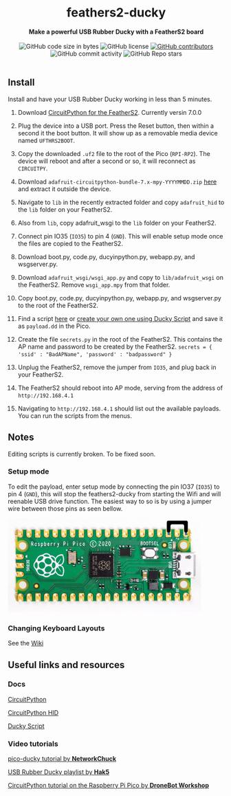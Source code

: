 <h1 align="center">feathers2-ducky</h1>

<div align="center">
  <strong>Make a powerful USB Rubber Ducky with a FeatherS2 board</strong>
</div>

<br />

<div align="center">
  <img alt="GitHub code size in bytes" src="https://img.shields.io/github/languages/code-size/dbisu/feathers2-ducky">
  <img alt="GitHub license" src="https://img.shields.io/github/license/dbisu/feathers2-ducky">
  <a href="https://github.com/dbisu/pico-ducky/graphs/contributors"><img alt="GitHub contributors" src="https://img.shields.io/github/contributors/dbisu/feathers2-ducky"></a>
  <img alt="GitHub commit activity" src="https://img.shields.io/github/commit-activity/m/dbisu/featherse-ducky">
  <img alt="GitHub Repo stars" src="https://img.shields.io/github/stars/dbisu/feathers2-ducky">
</div>

<br />

## Install

Install and have your USB Rubber Ducky working in less than 5 minutes.

1. Download [CircuitPython for the FeatherS2](https://circuitpython.org/board/unexpectedmaker_feathers2/). Currently versin 7.0.0

2. Plug the device into a USB port. Press the Reset button, then within a second it the boot button. It will show up as a removable media device named `UFTHRS2BOOT`.

3. Copy the downloaded `.uf2` file to the root of the Pico (`RPI-RP2`). The device will reboot and after a second or so, it will reconnect as `CIRCUITPY`.

4. Download `adafruit-circuitpython-bundle-7.x-mpy-YYYYMMDD.zip` [here](https://github.com/adafruit/Adafruit_CircuitPython_Bundle/releases/latest) and extract it outside the device.

5. Navigate to `lib` in the recently extracted folder and copy `adafruit_hid` to the `lib` folder on your FeatherS2.

6. Also from `lib`, copy adafruit_wsgi to the `lib` folder on  your FeatherS2.

7. Connect pin IO35 (`IO35`) to pin 4 (`GND`).  This will enable setup mode once the files are copied to the FeatherS2.

8. Download boot.py, code.py, ducyinpython.py, webapp.py, and wsgserver.py.

9. Download `adafruit_wsgi/wsgi_app.py` and copy to `lib/adafruit_wsgi` on the FeatherS2.  Remove `wsgi_app.mpy` from that folder.

10. Copy boot.py, code.py, ducyinpython.py, webapp.py, and wsgserver.py to the root of the FeatherS2.

11. Find a script [here](https://github.com/hak5darren/USB-Rubber-Ducky/wiki/Payloads) or [create your own one using Ducky Script](https://github.com/hak5darren/USB-Rubber-Ducky/wiki/Duckyscript) and save it as `payload.dd` in the Pico.

12. Create the file `secrets.py` in the root of the FeatherS2.  This contains the AP name and password to be created by the FeatherS2.
`secrets = {
    'ssid' : "BadAPName",
    'password' : "badpassword"
}`

13. Unplug the FeatherS2, remove the jumper from `IO35`, and plug back in your FeatherS2.

14. The FeatherS2 should reboot into AP mode, serving from the address of `http://192.168.4.1`

15. Navigating to `http://192.168.4.1` should list out the available payloads.  You can run the scripts from the menus.

## Notes

Editing scripts is currently broken.  To be fixed soon.

### Setup mode

To edit the payload, enter setup mode by connecting the pin IO37 (`IO35`) to pin 4 (`GND`), this will stop the feathers2-ducky from starting the Wifi and will reenable USB drive function.
The easiest way to so is by using a jumper wire between those pins as seen bellow.

![Setup mode with a jumper](images/setup-mode.png)


### Changing Keyboard Layouts

See the [Wiki](https://github.com/dbisu/feathers2-ducky/wiki)

## Useful links and resources

### Docs

[CircuitPython](https://circuitpython.readthedocs.io/en/6.3.x/README.html)

[CircuitPython HID](https://learn.adafruit.com/circuitpython-essentials/circuitpython-hid-keyboard-and-mouse)

[Ducky Script](https://github.com/hak5darren/USB-Rubber-Ducky/wiki/Duckyscript)

### Video tutorials

[pico-ducky tutorial by **NetworkChuck**](https://www.youtube.com/watch?v=e_f9p-_JWZw)

[USB Rubber Ducky playlist by **Hak5**](https://www.youtube.com/playlist?list=PLW5y1tjAOzI0YaJslcjcI4zKI366tMBYk)

[CircuitPython tutorial on the Raspberry Pi Pico by **DroneBot Workshop**](https://www.youtube.com/watch?v=07vG-_CcDG0)
